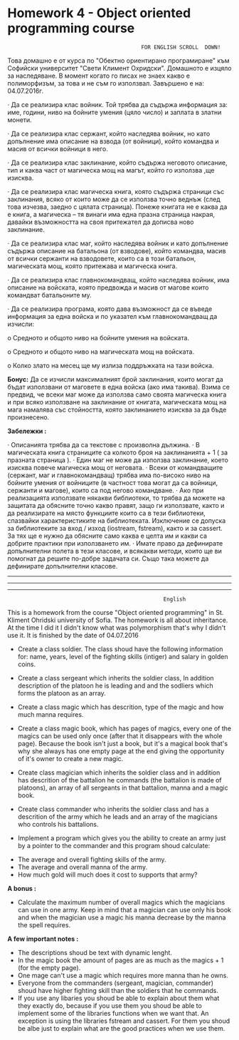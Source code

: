 # Homework 4 - Object oriented programming course 

                                              FOR ENGLISH SCROLL  DOWN!

Това домашно е от курса по "Обектно ориентирано програмиране" към Софийски университет "Свети Климент Охридски".
Домашното е изцяло за наследяване. В момент когато го писах не знаех какво е полиморфизъм, за това и не съм го използвал.
Завършено е на: 04.07.2016г.

·      Да се реализира клас войник. 
Той трябва да съдържа информация за: име, години, ниво на бойните умения (цяло число) и заплата в златни монети.

·      Да се реализира клас сержант, който наследява войник, но като допълнение има описание на взвода (от войници), 
който командва и масив от всички войници в него.

·      Да се реализира клас заклинание, който съдържа неговото описание, 
тип и каква част от магическа мощ на магът, който го използва ,ще изисква.

·      Да се реализира клас магическа книга, която съдържа страници със заклинания,
всяко от които може да се използва точно веднъж (след това изчезва, заедно с цялата страница). 
Понеже книгата не е каква да е книга, а магическа – тя винаги има една празна страница накрая, 
давайки възможността на своя притежател да дописва ново заклинание.

·      Да се реализира клас маг, който наследява войник и като допълнение съдържа описание на батальона (от взводове), 
който командва, масив от всички сержанти на взводовете, които са в този батальон, магическата мощ,  която притежава и магическа книга.

·      Да се реализира клас главнокомандващ, който наследява войник, има описание на войската,
която предвожда и масив от магове които командват батальоните му.

·      Да се реализира програма, която дава възможност да се въведе информация за една войска 
и по указател към главнокомандващ да изчисли:

o      Средното и общото ниво на бойните умения на войската.

o      Средното и общото ниво на магическата мощ на войската.

o      Колко злато на месец ще му излиза поддръжката на тази войска.

 

**Бонус:**
Да се изчисли максималният брой заклинания, които могат да бъдат използвани от маговете в една войска (ако има такива). Взима се предвид, че всеки маг може да използва само своята магическа книга и при всяко използване на заклинание от книгата, магическата мощ на мага намалява със стойността, която заклинанието изисква за да бъде произнесено.


**Забележки :**

·      Описанията трябва да са текстове с произволна дължина.
·      В магическата книга страниците са колкото броя на заклинанията + 1 ( за празната страница ).
·      Един маг не може да използва заклинание, което изисква повече магическа мощ от неговата.
·      Всеки от командващите (сержант, маг и главнокомандващ) трябва има по-високо ниво на бойните умения 
от войниците (в частност това могат да са войници, сержанти и магове), които са под негово командване.
·      Ако при реализацията използвате някакви библиотеки, то трябва да можете на защитата да обясните точно какво правят, 
защо ги използвате, както и да реализирате на място функциите които са в тези библиотеки, спазвайки характеристиките на библиотеката.
Изключение се допуска за библиотеките за вход / изход (iostream, fstream), както и за cassert. 
За тях ще е нужно да обясните само каква е целта им и какви са добрите практики при използването им.
·      Имате право да дефинирате допълнителни полета в тези класове, и всякакви методи, които ще ви помогнат да решите по-добре задачата си. Също така можете да дефинирате допълнителни класове.



----------------------------------------------------------------------------------------------------------------------------------------
----------------------------------------------------------------------------------------------------------------------------------------
----------------------------------------------------------------------------------------------------------------------------------------
                                                     English


This is a homework from the course "Object oriented programming" in St. Kliment Ohridski university of Sofia.
The homework is all about inheritance. At the time I did it I didn't know what was polymorphism that's why I didn't use it.
It is finished by the date of 04.07.2016


* Create a class soldier. 
  The class shoud have the following information for: name, years, level of the fighting skills (intiger) 
  and salary in golden coins.
* Create a class sergeant which inherits the soldier class, 
  In addition description of the platoon he is leading and and the sodliers which forms the platoon as an array.
* Create a class magic which has descrition, type of the magic and how much manna requires.
* Create a class magic book, which has pages of magics, every one of the magics can be used only once
  (after that it disappears with the whole page). Because the book isn't just a book, 
  but it's a magical book that's why she always has one empty page at the end giving the opportunity of it's owner
  to create a new magic.
* Create class magician which inherits the soldier class and in addition has descrition of the battalion he commands 
  (the battalion is made of platoons), an array of all sergeants in that battalion, manna and a magic book.
* Create class commander who inherits the soldier class and has a descrition of the army which he leads
  and an array of the magicians who controls his battalions.
  
* Implement a program which gives you the ability to create an army just by a pointer to the commander 
  and this program shoud calculate:
- The average and overall fighting skills of the army.
- The average and overall manna of the army.
- How much gold will much does  it cost to supports that army?


**A bonus :** 
- Calculate the maximum number of overall magics which the magicians can use in one army.
 Keep in mind that a magician can use only his book and when the magician use a magic his manna
 decrease by the manna the spell requires.
 
 
**A few important notes :**
 - The descriptions shoud be text with dynamic lenght.
 - In the magic book the amount of pages are as much as the magics + 1 (for the empty page).
 - One mage can't use a magic which requires more manna than he owns.
 - Everyone from the commanders (sergeant, magician, commander)  shoud have higher fighting skill than the soldiers that he commands.
- If you use any libaries you shoud be able to explain about them what they exactly do, 
because if you use them you shoud be able to implement some of the libraries functions when we want that.
An exception is using the libraries fstream and cassert. 
For them you shoud be albe just to explain what are the good practices when we use them.
 

